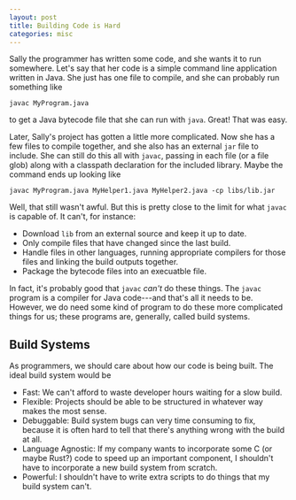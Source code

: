 ```yaml
---
layout: post
title: Building Code is Hard
categories: misc
---
```


Sally the programmer has written some code, and she wants it to run somewhere.
Let's say that her code is a simple command line application written in Java.
She just has one file to compile, and she can probably run something like
```
javac MyProgram.java
```
to get a Java bytecode file that she can run with `java`. Great! That was easy.

Later, Sally's project has gotten a little more complicated. Now she has a few
files to compile together, and she also has an external `jar` file to include.
She can still do this all with `javac`, passing in each file (or a file glob)
along with a classpath declaration for the included library. Maybe the command
ends up looking like
```
javac MyProgram.java MyHelper1.java MyHelper2.java -cp libs/lib.jar
```
Well, that still wasn't awful. But this is pretty close to the limit for what
`javac` is capable of. It can't, for instance:

- Download `lib` from an external source and keep it up to date.
- Only compile files that have changed since the last build.
- Handle files in other languages, running appropriate compilers for those files
  and linking the build outputs together.
- Package the bytecode files into an execuatble file.

In fact, it's probably good that `javac` *can't* do these things. The `javac`
program is a compiler for Java code---and that's all it needs to be. However, we
do need some kind of program to do these more complicated things for us; these
programs are, generally, called build systems.

## Build Systems
As programmers, we should care about how our code is being built. The ideal
build system would be
- Fast: We can't afford to waste developer hours waiting for a slow build.
- Flexible: Projects should be able to be structured in whatever way makes the
  most sense.
- Debuggable: Build system bugs can very time consuming to fix, because it is
  often hard to tell that there's anything wrong with the build at all.
- Language Agnostic: If my company wants to incorporate some C (or maybe Rust?)
  code to speed up an important component, I shouldn't have to incorporate a new
  build system from scratch.
- Powerful: I shouldn't have to write extra scripts to do things that my build
  system can't.
